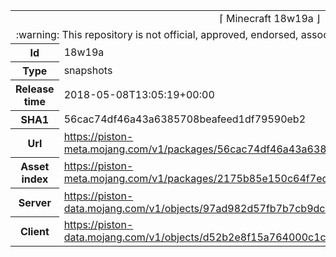 <html><table>
<tr><td colspan="2" align="center"><img width="0" height="0"><br/>⌈ Minecraft 18w19a ⌋<br/><img width="0" height="0"></td></tr>
<tr><td colspan="2" align="center"><img width="0" height="0"><br/>
:warning: This repository is not official, approved, endorsed, associated or connected with Mojang :warning:
<br/><img width="0" height="0"></td></tr>
<tr><th>Id</th><td>18w19a</td></tr>
<tr><th>Type</th><td>snapshots</td></tr>
<tr><th>Release time</th><td>2018-05-08T13:05:19+00:00</td></tr>
<tr><th>SHA1</th><td>56cac74df46a43a6385708beafeed1df79590eb2</td></tr>
<tr><th>Url</th><td><a href="https://piston-meta.mojang.com/v1/packages/56cac74df46a43a6385708beafeed1df79590eb2/18w19a.json">https://piston-meta.mojang.com/v1/packages/56cac74df46a43a6385708beafeed1df79590eb2/18w19a.json</a></td></tr>
<tr><th>Asset index</th><td><a href="https://piston-meta.mojang.com/v1/packages/2175b85e150c64f7ed285e7624b87c18cd992497/1.13.json">https://piston-meta.mojang.com/v1/packages/2175b85e150c64f7ed285e7624b87c18cd992497/1.13.json</a></td></tr>
<tr><th>Server</th><td><a href="https://piston-data.mojang.com/v1/objects/97ad982d57fb7b7cb9dc28ffd87c79538b1901f6/server.jar">https://piston-data.mojang.com/v1/objects/97ad982d57fb7b7cb9dc28ffd87c79538b1901f6/server.jar</a></td></tr>
<tr><th>Client</th><td><a href="https://piston-data.mojang.com/v1/objects/d52b2e8f15a764000c1ca6dabab4440069ff97a4/client.jar">https://piston-data.mojang.com/v1/objects/d52b2e8f15a764000c1ca6dabab4440069ff97a4/client.jar</a></td></tr>
</table></html>
